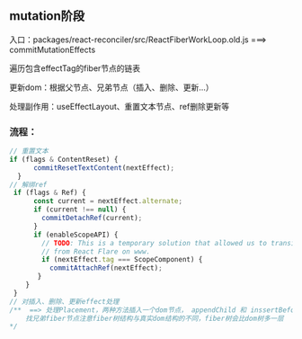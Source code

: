 ## mutation阶段

入口：packages/react-reconciler/src/ReactFiberWorkLoop.old.js ===> commitMutationEffects

遍历包含effectTag的fiber节点的链表

更新dom：根据父节点、兄弟节点（插入、删除、更新...）

处理副作用：useEffectLayout、重置文本节点、ref删除更新等



### 流程：

```js
// 重置文本 
if (flags & ContentReset) {
      commitResetTextContent(nextEffect);
  }
// 解绑ref
 if (flags & Ref) {
      const current = nextEffect.alternate;
      if (current !== null) {
        commitDetachRef(current);
      }
      if (enableScopeAPI) {
        // TODO: This is a temporary solution that allowed us to transition away
        // from React Flare on www.
        if (nextEffect.tag === ScopeComponent) {
          commitAttachRef(nextEffect);
       }
    }
 }
// 对插入、删除、更新effect处理
/**  ==> 处理Placement，两种方法插入一个dom节点， appendChild 和 inssertBefore，所以需要找出父fiber节点以及兄弟fiber节点
	找兄弟fiber节点注意fiber树结构与真实dom结构的不同，fiber树会比dom树多一层
*/

```



​	

